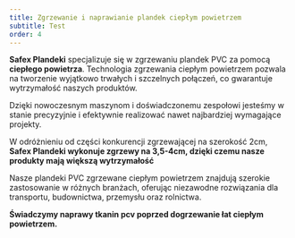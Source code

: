 ```yaml
---
title: Zgrzewanie i naprawianie plandek ciepłym powietrzem
subtitle: Test
order: 4
---
```

 
 
 
 **Safex Plandeki** specjalizuje się w zgrzewaniu plandek PVC za pomocą **ciepłego powietrza**. Technologia zgrzewania ciepłym powietrzem pozwala na tworzenie wyjątkowo trwałych i szczelnych połączeń, co gwarantuje wytrzymałość naszych produktów.

Dzięki nowoczesnym maszynom i doświadczonemu zespołowi jesteśmy w stanie precyzyjnie i efektywnie realizować nawet najbardziej wymagające projekty.

W odróżnieniu od części konkurencji zgrzewającej na szerokość 2cm, **Safex Plandeki wykonuje zgrzewy na 3,5-4cm, dzięki czemu nasze produkty mają większą wytrzymałość**

Nasze plandeki PVC zgrzewane ciepłym powietrzem znajdują szerokie zastosowanie w różnych branżach, oferując niezawodne rozwiązania dla transportu, budownictwa, przemysłu oraz rolnictwa.

**Świadczymy naprawy tkanin pcv poprzed dogrzewanie łat ciepłym powietrzem.**